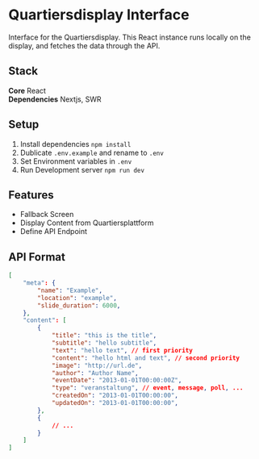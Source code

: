 # Quartiersdisplay Interface
Interface for the Quartiersdisplay. This React instance runs locally on the display, and fetches the data through the API.

## Stack

**Core** React<br>
**Dependencies** Nextjs, SWR

## Setup

1. Install dependencies `npm install`
2. Dublicate `.env.example` and rename to `.env`
3. Set Environment variables in `.env`
4. Run Development server `npm run dev`

## Features
- Fallback Screen
- Display Content from Quartiersplattform
- Define API Endpoint


## API Format

```json
[
    "meta": {
        "name": "Example",
        "location": "example",
        "slide_duration": 6000,
    },
    "content": [
        {
            "title": "this is the title",
            "subtitle": "hello subtitle",
            "text": "hello text", // first priority
            "content": "hello html and text", // second priority
            "image": "http://url.de",
            "author": "Author Name",
            "eventDate": "2013-01-01T00:00:00Z",
            "type": "veranstaltung", // event, message, poll, ...
            "createdOn": "2013-01-01T00:00:00",
            "updatedOn": "2013-01-01T00:00:00",
        },
        {
            // ...
        }
    ]
]
```